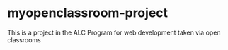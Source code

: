# myopenclassroom-project
This is a project in the ALC Program for web development taken via open classrooms
